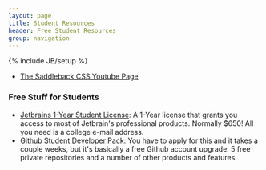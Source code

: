 ```yaml
---
layout: page
title: Student Resources
header: Free Student Resources
group: navigation
---
```

{% include JB/setup %}

- [The Saddleback CSS Youtube Page](https://www.youtube.com/channel/UCSNQly8VnOtz_x_OnbI0UxA)

### Free Stuff for Students

- [Jetbrains 1-Year Student License](https://www.jetbrains.com/student/):
  A 1-Year license that grants you access to most of Jetbrain's professional products. 
  Normally $650! All you need is a college e-mail address.
- [Github Student Developer Pack](https://education.github.com/pack/):
  You have to apply for this and it takes a couple weeks, but it's basically a free 
  Github account upgrade. 5 free private repositories and a number of other products and features.
